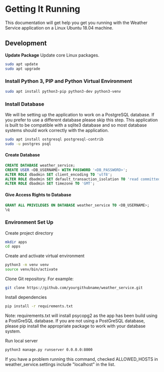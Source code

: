 # Getting It Running
This documentation will get help you get you running with the Weather Service application on a Linux Ubuntu 18.04 machine.

## Development
**Update Package**
Update core Linux packages.
```bash
sudo apt update
sudo apt upgrade
```

### Install Python 3, PIP and Python Virtual Environment
```bash
sudo apt install python3-pip python3-dev python3-venv
```

### Install Database
We will be setting up the application to work on a PostgreSQL database. If you prefer to use a different database please skip this step. This application is built to be compatible with a sqlite3 database and so most database systems should work correctly with the application.

```bash
sudo apt install ostgresql postgresql-contrib
sudo -u postgres psql
```

#### Create Database
```sql
CREATE DATABASE weather_service;
CREATE USER <DB_USERNAME> WITH PASSWORD '<DB_PASSWORD>';
ALTER ROLE dbadmin SET client_encoding TO 'utf8';
ALTER ROLE dbadmin SET default_transaction_isolation TO 'read committed';
ALTER ROLE dbadmin SET timezone TO 'GMT';
```

#### Give Access Rights to Database
```sql
GRANT ALL PRIVILEGES ON DATABASE weather_service TO <DB_USERNAME>;
\q
```

### Environment Set Up
Create project directory
```bash
mkdir apps
cd apps
```

Create and activate virtual environment
```bash
python3 -m venv venv
source venv/bin/activate
```

Clone Git repository. For example:
```bash
git clone https://github.com/yourgithubname/weather_service.git
```

Install dependencies
```bash
pip install -r requirements.txt
```
Note: requirements.txt will install psycopg2 as the app has been build using a PostGreSQL database. If you are not using a PostGreSQL database, please pip install the appropriate package to work with your database system.

Run local server
```bash
python3 manage.py runserver 0.0.0.0:8000
```
If you have a problem running this command, checked ALLOWED_HOSTS in weather_service.settings include "localhost" in the list.
